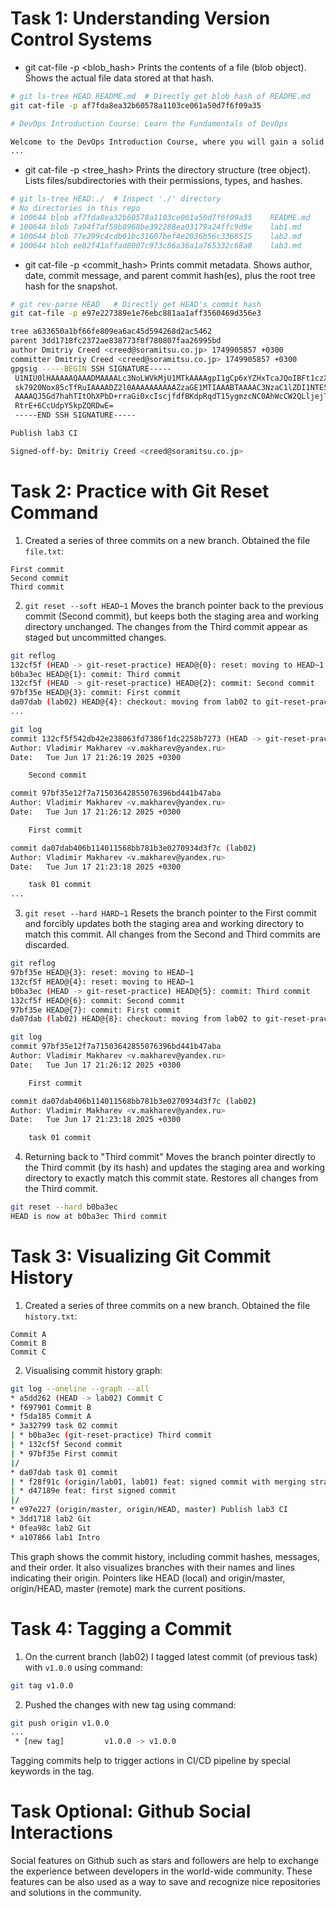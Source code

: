 # Task 1: Understanding Version Control Systems

- git cat-file -p <blob_hash>
Prints the contents of a file (blob object). Shows the actual file data stored at that hash.
```bash
# git ls-tree HEAD README.md  # Directly get blob hash of README.md
git cat-file -p af7fda8ea32b60578a1103ce061a50d7f6f09a35

# DevOps Introduction Course: Learn the Fundamentals of DevOps

Welcome to the DevOps Introduction Course, where you will gain a solid foundation in DevOps principles and practical skills. This course is designed to provide you with a comprehensive understanding of DevOps and its key components. Through hands-on labs and lectures, you will learn about various topics such as version control, software distribution, CI/CD, containers, and cloud computing.
...
```

- git cat-file -p <tree_hash>
Prints the directory structure (tree object). Lists files/subdirectories with their permissions, types, and hashes.
```bash
# git ls-tree HEAD:./  # Inspect './' directory
# No directories in this repo
# 100644 blob af7fda8ea32b60578a1103ce061a50d7f6f09a35    README.md
# 100644 blob 7a94f7af59b8968be392288ea03179a24ffc9d9e    lab1.md
# 100644 blob 77e299c4cdb01bc31607bef4e2036b56c3368515    lab2.md
# 100644 blob ee82f41affad8007c973c86a36a1a765332c68a8    lab3.md
```

- git cat-file -p <commit_hash>
Prints commit metadata. Shows author, date, commit message, and parent commit hash(es), plus the root tree hash for the snapshot.
```bash
# git rev-parse HEAD   # Directly get HEAD's commit hash
git cat-file -p e97e227389e1e76ebc881aa1aff3560469d356e3

tree a633650a1bf66fe809ea6ac45d594268d2ac5462
parent 3dd1718fc2372ae838773f8f780807faa26995bd
author Dmitriy Creed <creed@soramitsu.co.jp> 1749905857 +0300
committer Dmitriy Creed <creed@soramitsu.co.jp> 1749905857 +0300
gpgsig -----BEGIN SSH SIGNATURE-----
 U1NIU0lHAAAAAQAAADMAAAALc3NoLWVkMjU1MTkAAAAgpI1gCp6xYZHxTcaJQoIBFt1czX
 sk7920Nox85cTfRuIAAAADZ2l0AAAAAAAAAAZzaGE1MTIAAABTAAAAC3NzaC1lZDI1NTE5
 AAAAQJ5Gd7hahTItOhXPbD+rraGi0xcIscjfdfBKdpRqdT15ygmzcNC0AhWcCW2QLljejT
 RtrE+6CcUdpY5kpZQRDwE=
 -----END SSH SIGNATURE-----

Publish lab3 CI

Signed-off-by: Dmitriy Creed <creed@soramitsu.co.jp>
```

# Task 2: Practice with Git Reset Command

1. Created a series of three commits on a new branch. Obtained the file `file.txt`:
```text
First commit
Second commit
Third commit

```


2. `git reset --soft HEAD~1`
Moves the branch pointer back to the previous commit (Second commit), but keeps both the staging area and working directory unchanged. The changes from the Third commit appear as staged but uncommitted changes.
```sh
git reflog
132cf5f (HEAD -> git-reset-practice) HEAD@{0}: reset: moving to HEAD~1
b0ba3ec HEAD@{1}: commit: Third commit
132cf5f (HEAD -> git-reset-practice) HEAD@{2}: commit: Second commit
97bf35e HEAD@{3}: commit: First commit
da07dab (lab02) HEAD@{4}: checkout: moving from lab02 to git-reset-practice
...
```
```sh
git log
commit 132cf5f542db42e238063fd7386f1dc2258b7273 (HEAD -> git-reset-practice)
Author: Vladimir Makharev <v.makharev@yandex.ru>
Date:   Tue Jun 17 21:26:19 2025 +0300

    Second commit

commit 97bf35e12f7a71503642855076396bd441b47aba
Author: Vladimir Makharev <v.makharev@yandex.ru>
Date:   Tue Jun 17 21:26:12 2025 +0300

    First commit

commit da07dab406b114011568bb781b3e0270934d3f7c (lab02)
Author: Vladimir Makharev <v.makharev@yandex.ru>
Date:   Tue Jun 17 21:23:18 2025 +0300

    task 01 commit
...
```
3. `git reset --hard HARD~1`
Resets the branch pointer to the First commit and forcibly updates both the staging area and working directory to match this commit. All changes from the Second and Third commits are discarded.
```sh
git reflog
97bf35e HEAD@{3}: reset: moving to HEAD~1
132cf5f HEAD@{4}: reset: moving to HEAD~1
b0ba3ec (HEAD -> git-reset-practice) HEAD@{5}: commit: Third commit
132cf5f HEAD@{6}: commit: Second commit
97bf35e HEAD@{7}: commit: First commit
da07dab (lab02) HEAD@{8}: checkout: moving from lab02 to git-reset-practice
```
```sh
git log
commit 97bf35e12f7a71503642855076396bd441b47aba
Author: Vladimir Makharev <v.makharev@yandex.ru>
Date:   Tue Jun 17 21:26:12 2025 +0300

    First commit

commit da07dab406b114011568bb781b3e0270934d3f7c (lab02)
Author: Vladimir Makharev <v.makharev@yandex.ru>
Date:   Tue Jun 17 21:23:18 2025 +0300

    task 01 commit
```
4. Returning back to "Third commit"
Moves the branch pointer directly to the Third commit (by its hash) and updates the staging area and working directory to exactly match this commit state. Restores all changes from the Third commit.
```sh
git reset --hard b0ba3ec
HEAD is now at b0ba3ec Third commit
```

# Task 3: Visualizing Git Commit History

1. Created a series of three commits on a new branch. Obtained the file `history.txt`:
```text
Commit A
Commit B
Commit C

```
2. Visualising commit history graph:
```sh
git log --oneline --graph --all
* a5dd262 (HEAD -> lab02) Commit C
* f697901 Commit B
* f5da185 Commit A
* 3a32799 task 02 commit
| * b0ba3ec (git-reset-practice) Third commit
| * 132cf5f Second commit
| * 97bf35e First commit
|/  
* da07dab task 01 commit
| * f28f91c (origin/lab01, lab01) feat: signed commit with merging strategies comparison
| * d47189e feat: first signed commit
|/  
* e97e227 (origin/master, origin/HEAD, master) Publish lab3 CI
* 3dd1718 lab2 Git
* 0fea98c lab2 Git
* a107866 lab1 Intro
```

This graph shows the commit history, including commit hashes, messages, and their order. It also visualizes branches with their names and lines indicating their origin. Pointers like HEAD (local) and origin/master, origin/HEAD, master (remote) mark the current positions.

# Task 4: Tagging a Commit

1. On the current branch (lab02) I tagged latest commit (of previous task) with `v1.0.0` using command:
```sh
git tag v1.0.0
```
2. Pushed the changes with new tag using command:
```sh
git push origin v1.0.0
...
 * [new tag]         v1.0.0 -> v1.0.0
 ```
Tagging commits help to trigger actions in CI/CD pipeline by special keywords in the tag.

# Task Optional: Github Social Interactions

Social features on Github such as stars and followers are help to exchange the experience between developers in the world-wide community. These features can be also used as a way to save and recognize nice repositories and solutions in the community.